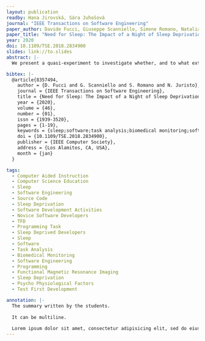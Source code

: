 ```yaml
---
layout: publication
readby: Hana Jirovská, Sára Juhošová
journal: "IEEE Transactions on Software Engineering"
paper_author: Davide Fucci, Giuseppe Scanniello, Simone Romano, Natalia Juristo
paper_title: "Need for Sleep: The Impact of a Night of Sleep Deprivation on Novice Developers’ Performance"
year: 2020
doi: 10.1109/TSE.2018.2834900
slides: link://to.slides
abstract: |-
  We present a quasi-experiment to investigate whether, and to what extent, sleep deprivation impacts the performance of novice software developers using the agile practice of test-first development (TFD). We recruited 45 undergraduates, and asked them to tackle a programming task. Among the participants, 23 agreed to stay awake the night before carrying out the task, while 22 slept normally. We analyzed the quality (i.e., the functional correctness) of the implementations delivered by the participants in both groups, their engagement in writing source code (i.e., the amount of activities performed in the IDE while tackling the programming task) and ability to apply TFD (i.e., the extent to which a participant is able to apply this practice). By comparing the two groups of participants, we found that a single night of sleep deprivation leads to a reduction of 50 percent in the quality of the implementations. There is notable evidence that the developers' engagement and their prowess to apply TFD are negatively impacted. Our results also show that sleep-deprived developers make more fixes to syntactic mistakes in the source code. We conclude that sleep deprivation has possibly disruptive effects on software development activities. The results open opportunities for improving developers' performance by integrating the study of sleep with other psycho-physiological factors in which the software engineering research community has recently taken an interest in.

bibtex: |-
  @article{8357494,
    author = {D. Fucci and G. Scanniello and S. Romano and N. Juristo},
    journal = {IEEE Transactions on Software Engineering},
    title = {Need for Sleep: The Impact of a Night of Sleep Deprivation on Novice Developers' Performance},
    year = {2020},
    volume = {46},
    number = {01},
    issn = {1939-3520},
    pages = {1-19},
    keywords = {sleep;software;task analysis;biomedical monitoring;software engineering;programming;functional magnetic resonance imaging},
    doi = {10.1109/TSE.2018.2834900},
    publisher = {IEEE Computer Society},
    address = {Los Alamitos, CA, USA},
    month = {jan}
  }

tags:
  - Computer Aided Instruction
  - Computer Science Education
  - Sleep
  - Software Engineering
  - Source Code
  - Sleep Deprivation
  - Software Development Activities
  - Novice Software Developers
  - TFD
  - Programming Task
  - Sleep Deprived Developers
  - Sleep
  - Software
  - Task Analysis
  - Biomedical Monitoring
  - Software Engineering
  - Programming
  - Functional Magnetic Resonance Imaging
  - Sleep Deprivation
  - Psycho Physiological Factors
  - Test First Development

annotation: |-
  The summary written by the students.
  
  It can be multiline.
  
  Lorem ipsum dolor sit amet, consectetur adipisicing elit, sed do eiusmod tempor incididunt ut labore et dolore magna aliqua. Ut enim ad minim veniam, quis nostrud exercitation ullamco laboris nisi ut aliquip ex ea commodo consequat. Duis aute irure dolor in reprehenderit in voluptate velit esse cillum dolore eu fugiat nulla pariatur. Excepteur sint occaecat cupidatat non proident, sunt in culpa qui officia deserunt mollit anim id est laborum.
---
```


<!--mandatory fields: paper_title, readby, paper_author, journal, year, doi or preprint or arxiv, slides (if you have), abstract, annotation -->
